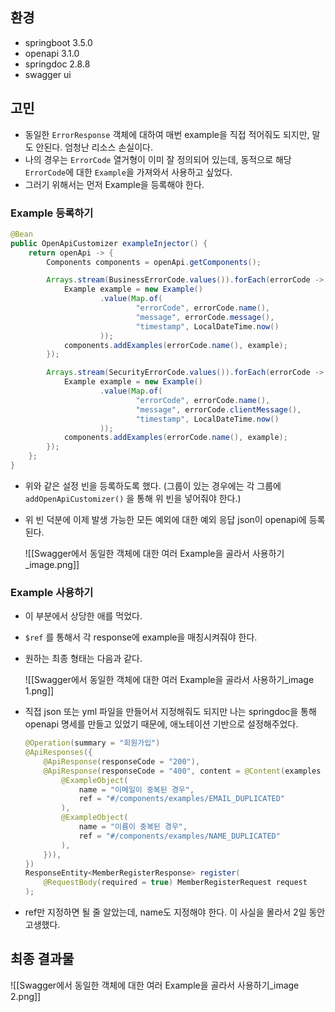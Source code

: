 ## 환경

- springboot 3.5.0
- openapi 3.1.0
- springdoc 2.8.8
- swagger ui

## 고민

- 동일한 `ErrorResponse` 객체에 대하여 매번 example을 직접 적어줘도 되지만, 말도 안된다. 엄청난 리소스 손실이다.
- 나의 경우는 `ErrorCode` 열거형이 이미 잘 정의되어 있는데, 동적으로 해당 `ErrorCode`에 대한 `Example`을 가져와서 사용하고 싶었다.
- 그러기 위해서는 먼저 Example을 등록해야 한다.

### Example 등록하기

```java
@Bean
public OpenApiCustomizer exampleInjector() {
    return openApi -> {
        Components components = openApi.getComponents();

        Arrays.stream(BusinessErrorCode.values()).forEach(errorCode -> {
            Example example = new Example()
                    .value(Map.of(
                            "errorCode", errorCode.name(),
                            "message", errorCode.message(),
                            "timestamp", LocalDateTime.now()
                    ));
            components.addExamples(errorCode.name(), example);
        });

        Arrays.stream(SecurityErrorCode.values()).forEach(errorCode -> {
            Example example = new Example()
                    .value(Map.of(
                            "errorCode", errorCode.name(),
                            "message", errorCode.clientMessage(),
                            "timestamp", LocalDateTime.now()
                    ));
            components.addExamples(errorCode.name(), example);
        });
    };
}
```

- 위와 같은 설정 빈을 등록하도록 했다. (그룹이 있는 경우에는 각 그룹에 `addOpenApiCustomizer()` 을 통해 위 빈을 넣어줘야 한다.)
- 위 빈 덕분에 이제 발생 가능한 모든 예외에 대한 예외 응답 json이 openapi에 등록된다.
    
    ![[Swagger에서 동일한 객체에 대한 여러 Example을 골라서 사용하기_image.png]]
    

### Example 사용하기

- 이 부분에서 상당한 애를 먹었다.
- `$ref` 를 통해서 각 response에 example을 매칭시켜줘야 한다.
- 원하는 최종 형태는 다음과 같다.
    
    ![[Swagger에서 동일한 객체에 대한 여러 Example을 골라서 사용하기_image 1.png]]
    
- 직접 json 또는 yml 파일을 만들어서 지정해줘도 되지만 나는 springdoc을 통해 openapi 명세를 만들고 있었기 때문에, 애노테이션 기반으로 설정해주었다.
    
    ```java
    @Operation(summary = "회원가입")
    @ApiResponses({
        @ApiResponse(responseCode = "200"),
        @ApiResponse(responseCode = "400", content = @Content(examples = {
            @ExampleObject(
                name = "이메일이 중복된 경우",
                ref = "#/components/examples/EMAIL_DUPLICATED"
            ),
            @ExampleObject(
                name = "이름이 중복된 경우",
                ref = "#/components/examples/NAME_DUPLICATED"
            ),
        })),
    })
    ResponseEntity<MemberRegisterResponse> register(
        @RequestBody(required = true) MemberRegisterRequest request
    );
    ```
    
- ref만 지정하면 될 줄 알았는데, name도 지정해야 한다. 이 사실을 몰라서 2일 동안 고생했다.

## 최종 결과물

![[Swagger에서 동일한 객체에 대한 여러 Example을 골라서 사용하기_image 2.png]]